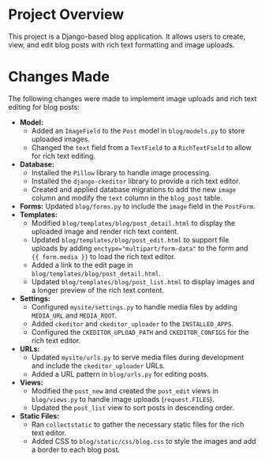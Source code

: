 # Project Overview

This project is a Django-based blog application. It allows users to create, view, and edit blog posts with rich text formatting and image uploads.

# Changes Made

The following changes were made to implement image uploads and rich text editing for blog posts:

*   **Model:**
    *   Added an `ImageField` to the `Post` model in `blog/models.py` to store uploaded images.
    *   Changed the `text` field from a `TextField` to a `RichTextField` to allow for rich text editing.
*   **Database:**
    *   Installed the `Pillow` library to handle image processing.
    *   Installed the `django-ckeditor` library to provide a rich text editor.
    *   Created and applied database migrations to add the new `image` column and modify the `text` column in the `blog_post` table.
*   **Forms:** Updated `blog/forms.py` to include the `image` field in the `PostForm`.
*   **Templates:**
    *   Modified `blog/templates/blog/post_detail.html` to display the uploaded image and render rich text content.
    *   Updated `blog/templates/blog/post_edit.html` to support file uploads by adding `enctype="multipart/form-data"` to the form and `{{ form.media }}` to load the rich text editor.
    *   Added a link to the edit page in `blog/templates/blog/post_detail.html`.
    *   Updated `blog/templates/blog/post_list.html` to display images and a longer preview of the rich text content.
*   **Settings:**
    *   Configured `mysite/settings.py` to handle media files by adding `MEDIA_URL` and `MEDIA_ROOT`.
    *   Added `ckeditor` and `ckeditor_uploader` to the `INSTALLED_APPS`.
    *   Configured the `CKEDITOR_UPLOAD_PATH` and `CKEDITOR_CONFIGS` for the rich text editor.
*   **URLs:**
    *   Updated `mysite/urls.py` to serve media files during development and include the `ckeditor_uploader` URLs.
    *   Added a URL pattern in `blog/urls.py` for editing posts.
*   **Views:**
    *   Modified the `post_new` and created the `post_edit` views in `blog/views.py` to handle image uploads (`request.FILES`).
    *   Updated the `post_list` view to sort posts in descending order.
*   **Static Files:**
    *   Ran `collectstatic` to gather the necessary static files for the rich text editor.
    *   Added CSS to `blog/static/css/blog.css` to style the images and add a border to each blog post.